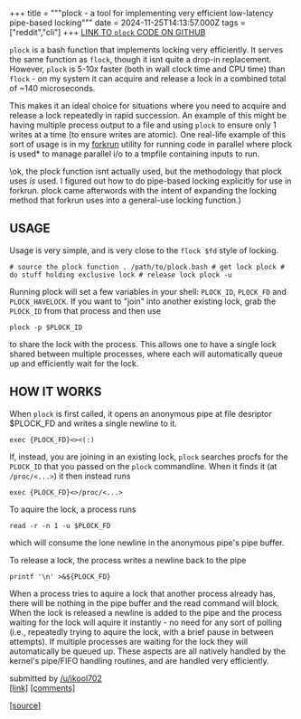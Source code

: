 +++
title = """plock - a tool for implementing very efficient low-latency pipe-based locking"""
date = 2024-11-25T14:13:57.000Z
tags = ["reddit","cli"]
+++
[LINK TO `plock` CODE ON GITHUB](https://github.com/jkool702/misc-public-scripts/blob/main/plock.bash)

`plock` is a bash function that implements locking very efficiently. It serves the same function as `flock`, though it isnt quite a drop-in replacement. However, `plock` is 5-10x faster (both in wall clock time and CPU time) than `flock` - on my system it can acquire and release a lock in a combined total of ~140 microseconds.

This makes it an ideal choice for situations where you need to acquire and release a lock repeatedly in rapid succession. An example of this might be having multiple process output to a file and using `plock` to ensure only 1 writes at a time (to ensure writes are atomic). One real-life example of this sort of usage is in my [forkrun](https://github.com/jkool702/forkrun) utility for running code in parallel where plock is used\* to manage parallel i/o to a tmpfile containing inputs to run.

\\ok, the plock function isnt actually used, but the methodology that plock uses _is_ used. I figured out how to do pipe-based locking explicitly for use in forkrun. plock came afterwords with the intent of expanding the locking method that forkrun uses into a general-use locking function.)

USAGE
-----

Usage is very simple, and is very close to the `flock $fd` style of locking.

    # source the plock function . /path/to/plock.bash # get lock plock # do stuff holding exclusive lock # release lock plock -u 

Running plock will set a few variables in your shell: `PLOCK_ID`, `PLOCK_FD` and `PLOCK_HAVELOCK`. If you want to "join" into another existing lock, grab the `PLOCK_ID` from that process and then use

    plock -p $PLOCK_ID 

to share the lock with the process. This allows one to have a single lock shared between multiple processes, where each will automatically queue up and efficiently wait for the lock.

HOW IT WORKS
------------

When `plock` is first called, it opens an anonymous pipe at file desriptor $PLOCK\_FD and writes a single newline to it.

    exec {PLOCK_FD}<><(:) 

If, instead, you are joining in an existing lock, `plock` searches procfs for the `PLOCK_ID` that you passed on the `plock` commandline. When it finds it (at `/proc/<...>`) it then instead runs

    exec {PLOCK_FD}<>/proc/<...> 

To aquire the lock, a process runs

    read -r -n 1 -u $PLOCK_FD 

which will consume the lone newline in the anonymous pipe's pipe buffer.

To release a lock, the process writes a newline back to the pipe

    printf '\n' >&${PLOCK_FD} 

When a process tries to aquire a lock that another process already has, there will be nothing in the pipe buffer and the read command will block. When the lock is released a newline is added to the pipe and the process waiting for the lock will aquire it instantly - no need for any sort of polling (i.e., repeatedly trying to aquire the lock, with a brief pause in between attempts). If multiple processes are waiting for the lock they will automatically be queued up. These aspects are all natively handled by the kernel's pipe/FIFO handling routines, and are handled very efficiently.

submitted by [/u/jkool702](https://www.reddit.com/user/jkool702)  
[\[link\]](https://www.reddit.com/r/commandline/comments/1gzjqp0/plock_a_tool_for_implementing_very_efficient/) [\[comments\]](https://www.reddit.com/r/commandline/comments/1gzjqp0/plock_a_tool_for_implementing_very_efficient/)

[[source]](https://www.reddit.com/r/commandline/comments/1gzjqp0/plock_a_tool_for_implementing_very_efficient/)
